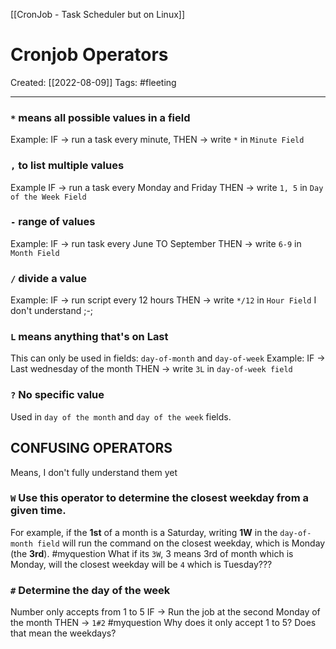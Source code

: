 [[CronJob - Task Scheduler but on Linux]]

# Cronjob Operators
Created:  [[2022-08-09]]
Tags: #fleeting 

---
### `*` means all possible values in a field
Example: 
IF -> run a task every minute, 
THEN -> write `*` in `Minute Field`

### `,` to list multiple values
Example
IF -> run a task every Monday and Friday
THEN -> write `1, 5` in `Day of the Week Field`
 
### `-` range of values
Example:
IF -> run task every June TO September
THEN -> write `6-9` in `Month Field`

### `/` divide a value
Example:
IF -> run script every 12 hours
THEN -> write `*/12` in `Hour Field` 
I don't understand ;-;

### `L` means anything that's on Last
This can only be used in fields: `day-of-month`  and `day-of-week`
Example:
IF -> Last wednesday of the month
THEN -> write `3L` in `day-of-week field`

### `?` No specific value
Used in `day of the month` and `day of the week` fields.


## CONFUSING OPERATORS
Means, I don't fully understand them yet

### `W`  Use this operator to determine the closest weekday from a given time. 
For example, 
if the **1st** of a month is a Saturday,
writing **1W** in the `day-of-month field` 
will run the command on the closest weekday, which is Monday (the **3rd**).
#myquestion What if its `3W`, 3 means 3rd of month which is Monday, will the closest weekday will be `4` which is Tuesday??? 

### `#` Determine the day of the week
Number only accepts  from 1 to 5
IF -> Run the job at the second Monday of the month
THEN -> `1#2`
#myquestion Why does it only accept 1 to 5? Does that mean the weekdays?













